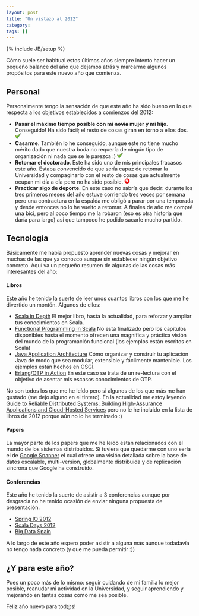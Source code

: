 ```yaml
---
layout: post
title: "Un vistazo al 2012"
category: 
tags: []
---
```

{% include JB/setup %}

Cómo suele ser habitual estos últimos años siempre intento hacer un pequeño balance del año que dejamos atrás y marcarme algunos propósitos para este nuevo año que comienza.

<h2>Personal</h2>

Personalmente tengo la sensación de que este año ha sido bueno en lo que respecta a los objetivos establecidos a comienzos del 2012:

- __Pasar el máximo tiempo posible con mi <strike>novia</strike> mujer y mi hijo__. Conseguido! Ha sido fácil; el resto de cosas giran en torno a ellos dos. <img src="/images/icon-ok.png" width="15" height="15"/>
- __Casarme__. También lo he conseguido, aunque este no tiene mucho mérito dado que nuestra boda no requería de ningún tipo de organización ni nada que se le parezca :) <img src="/images/icon-ok.png" width="15" height="15"/>
- __Retomar el doctorado__. Este ha sido uno de mis principales fracasos este año. Estaba convencido de que sería capaz de retomar la Universidad y compaginarlo con el resto de cosas que actualmente ocupan mi día a día pero no ha sido posible. <img src="/images/icon-bad.png" width="15" height="15"/>
- __Practicar algo de deporte__. En este caso no sabría que decir: durante los tres primeros meses del año estuve corriendo tres veces por semana pero una contractura en la espalda me obligó a parar por una temporada y desde entonces no lo he vuelto a retomar. A finales de año me compré una bici, pero al poco tiempo me la robaron (eso es otra historia que daría para largo) así que tampoco he podido sacarle mucho partido.

<h2>Tecnología</h2>

Básicamente me había propuesto aprender nuevas cosas y mejorar en muchas de las que ya conozco aunque sin establecer ningún objetivo concreto. Aquí va un pequeño resumen de algunas de las cosas más interesantes del año:

<h4>Libros</h4>

Este año he tenido la suerte de leer unos cuantos libros con los que me he divertido un montón. Algunos de ellos:

- [Scala in Depth](http://www.manning.com/suereth/) El mejor libro, hasta la actualidad, para reforzar y ampliar tus conocimientos en Scala.
- [Functional Programming in Scala](http://www.manning.com/bjarnason/) No está finalizado pero los capitulos disponibles hasta el momento ofrecen una magnífica y práctica visión del mundo de la programación funcional (los ejemplos están escritos en Scala)
- [Java Application Architecture](http://www.amazon.com/Java-Application-Architecture-Modularity-Patterns/dp/0321247132) Cómo organizar y construir tu aplicación Java de modo que sea modular, extensible y fácilmente mantenible. Los ejemplos están hechos en OSGI.
- [Erlang/OTP in Action](http://www.manning.com/logan/) En este caso se trata de un re-lectura con el objetivo de asentar mis escasos conocimientos de OTP.

No son todos los que me he leído pero si algunos de los que más me han gustado (me dejo alguno en el tintero). En la actualidad me estoy leyendo [Guide to Reliable Distributed Systems: Building High-Assurance Applications and Cloud-Hosted Services](http://www.amazon.com/Guide-Reliable-Distributed-Systems-High-Assurance/dp/1447124154) pero no le he incluido en la lista de libros de 2012 porque aún no lo he terminado :)

<h4>Papers</h4>

La mayor parte de los papers que me he leído están relacionados con el mundo de los sistemas distribuidos. Si tuviera que quedarme con uno sería el de [Google Spanner](http://research.google.com/archive/spanner.html) el cual ofrece una visión detallada sobre la base de datos escalable, multi-version, globalmente distribuida y de replicación síncrona que Google ha construido.

<h4>Conferencias</h4>
Este año he tenido la suerte de asistir a 3 conferencias aunque por desgracia no he tenido ocasión de enviar ninguna propuesta de presentación.

- [Spring IO 2012](http://lanyrd.com/2012/springio-2012/)
- [Scala Days 2012](http://days2012.scala-lang.org/)
- [Big Data Spain](http://www.bigdataspain.org/)

A lo largo de este año espero poder asistir a alguna más aunque todadavía no tengo nada concreto (y que me pueda permitir :))

<h2>¿Y para este año?</h2>

Pues un poco más de lo mismo: seguir cuidando de mi familia lo mejor posible, reanudar mi actividad en la Universidad, y seguir aprendiendo y mejorando en tantas cosas como me sea posible.

Feliz año nuevo para tod@s!